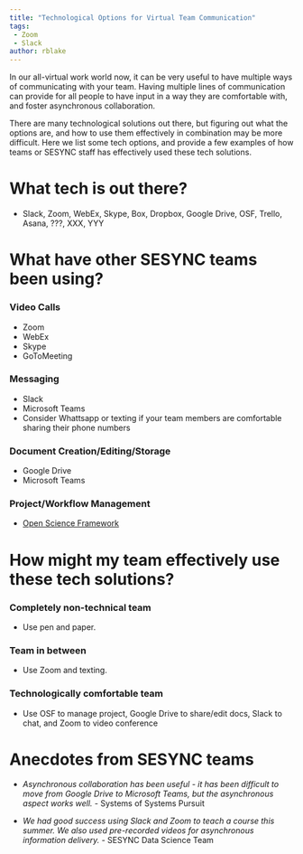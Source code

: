 ```yaml
---
title: "Technological Options for Virtual Team Communication"
tags:
 - Zoom
 - Slack
author: rblake
---
```

  
In our all-virtual work world now, it can be very useful to have multiple ways of communicating with your team.  Having multiple lines of communication can provide for all people to have input in a way they are comfortable with, and foster asynchronous collaboration.  

There are many technological solutions out there, but figuring out what the options are, and how to use them effectively in combination may be more difficult.  Here we list some tech options, and provide a few examples of how teams or SESYNC staff has effectively used these tech solutions.
  
# What tech is out there?
- Slack, Zoom, WebEx, Skype, Box, Dropbox, Google Drive, OSF, Trello, Asana, ???, XXX, YYY

# What have other SESYNC teams been using?

### Video Calls
 - Zoom
 - WebEx
 - Skype
 - GoToMeeting
 
### Messaging
 - Slack
 - Microsoft Teams
 - Consider Whattsapp or texting if your team members are comfortable sharing their phone numbers
 
### Document Creation/Editing/Storage
 - Google Drive
 - Microsoft Teams
 
### Project/Workflow Management
 - [Open Science Framework](https://osf.io/)

# How might my team effectively use these tech solutions? 

### Completely non-technical team
 - Use pen and paper.

### Team in between 
 - Use Zoom and texting.
 
### Technologically comfortable team
 - Use OSF to manage project, Google Drive to share/edit docs, Slack to chat, and Zoom to video conference 

  
# Anecdotes from SESYNC teams
 - _Asynchronous collaboration has been useful - it has been difficult to move from Google Drive to Microsoft Teams, but the asynchronous aspect works well._ - Systems of Systems Pursuit

 - _We had good success using Slack and Zoom to teach a course this summer.  We also used pre-recorded videos for asynchronous information delivery._ - SESYNC Data Science Team
 
 
 
 
